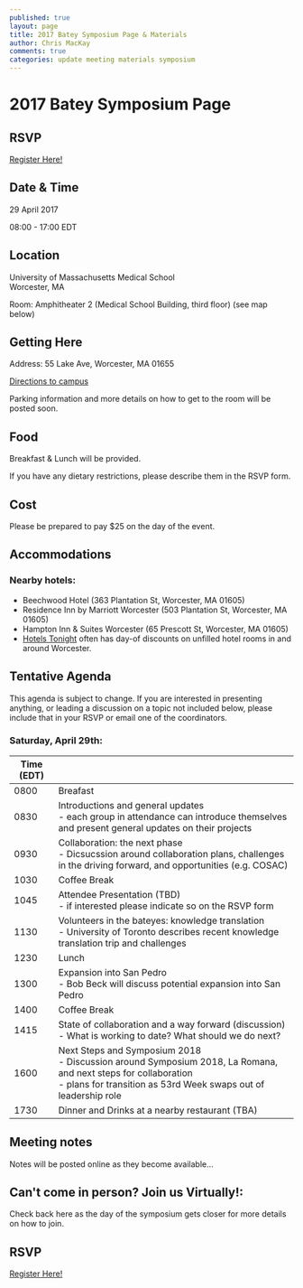 ```yaml
---
published: true
layout: page
title: 2017 Batey Symposium Page & Materials
author: Chris MacKay
comments: true
categories: update meeting materials symposium
---
```


# 2017 Batey Symposium Page

## RSVP

<a target="_blank" class="btn btn-primary btn-lg" href="https://goo.gl/forms/NRWRntfOFOwB3c0A3">Register Here!</a>

## Date & Time

29 April 2017

08:00 - 17:00 EDT

## Location

University of Massachusetts Medical School <br/>
Worcester, MA

Room: Amphitheater 2 (Medical School Building, third floor) (see map below)

## Getting Here

Address: 55 Lake Ave, Worcester, MA 01655

[Directions to campus](http://www.umassmed.edu/about/directions/)

Parking information and more details on how to get to the room will be posted soon.

## Food

Breakfast & Lunch will be provided.

If you have any dietary restrictions, please describe them in the RSVP form.

## Cost

Please be prepared to pay $25 on the day of the event.

## Accommodations

### Nearby hotels:
- Beechwood Hotel (363 Plantation St, Worcester, MA 01605)
- Residence Inn by Marriott Worcester (503 Plantation St, Worcester, MA 01605)
- Hampton Inn & Suites Worcester (65 Prescott St, Worcester, MA 01605)
- [Hotels Tonight](https://www.hoteltonight.com) often has day-of discounts on unfilled hotel rooms in and around Worcester.

## Tentative Agenda

This agenda is subject to change. If you are interested in presenting anything, or leading a discussion on a topic not included below, please include that in your RSVP or email one of the coordinators.

### Saturday, April 29th:

| Time (EDT) |                                                                                                                                                                                             |
|------------|---------------------------------------------------------------------------------------------------------------------------------------------------------------------------------------------|
|       0800 | Breafast                                                                                                                                                                                    |
|       0830 | Introductions and general updates <br /> - each group in attendance can introduce themselves and present general updates on their projects                                                  |
|       0930 | Collaboration: the next phase<br /> - Dicsucssion around collaboration plans, challenges in the driving forward, and opportunities (e.g. COSAC)                                             |
|       1030 | Coffee Break                                                                                                                                                                                |
|       1045 | Attendee Presentation (TBD)<br /> - if interested please indicate so on the RSVP form                                                                                                       |
|       1130 | Volunteers in the bateyes: knowledge translation<br /> - University of Toronto describes recent knowledge translation trip and challenges                                                   |
|       1230 | Lunch                                                                                                                                                                                       |
|       1300 | Expansion into San Pedro<br /> - Bob Beck will discuss potential expansion into San Pedro                                                                                                   |
|       1400 | Coffee Break                                                                                                                                                                                |
|       1415 | State of collaboration and a way forward (discussion)<br /> - What is working to date? What should we do next?                                                                              |
|       1600 | Next Steps and Symposium 2018<br /> - Discussion around Symposium 2018, La Romana, and next steps for collaboration<br /> - plans for  transition as 53rd Week swaps out of leadership role |
|       1730 | Dinner and Drinks at a nearby restaurant (TBA)            

## Meeting notes

Notes will be posted online as they become available...

## Can't come in person? Join us Virtually!:

Check back here as the day of the symposium gets closer for more details on how to join.

## RSVP

<a target="_blank" class="btn btn-primary btn-lg" href="https://goo.gl/forms/NRWRntfOFOwB3c0A3">Register Here!</a>

